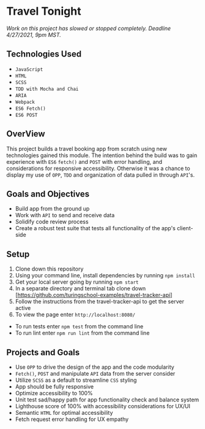 # Travel Tonight

*Work on this project has slowed or stopped completely. Deadline 4/27/2021, 9pm MST.*

## Technologies Used

* `JavaScript`
* `HTML`
* `SCSS`
* `TDD with Mocha and Chai`
* `ARIA`
* `Webpack`
* `ES6 Fetch()`
* `ES6 POST`

## OverView

This project builds a travel booking app from scratch using new technologies gained this module. The intention behind the build was to gain experience with `ES6` `fetch()` and `POST` with error handling, and considerations for responsive accessibility.  Otherwise it was a chance to display my use of `OPP`, `TDD` and organization of data pulled in through `API`'s.

## Goals and Objectives

* Build app from the ground up
* Work with `API` to send and receive data
* Solidify code review process
* Create a robust test suite that tests all functionality of the app's client-side

## Setup

1. Clone down this repository
2. Using your command line, install dependencies by running `npm install`
3. Get your local server going by running `npm start`
4. In a separate directory and terminal tab clone down [https://github.com/turingschool-examples/travel-tracker-api]
5. Follow the instructions from the travel-tracker-api to get the server active
6. To view the page enter `http://localhost:8080/`

* To run tests enter `npm test` from the command line
* To run lint enter `npm run lint` from the command line

## Projects and Goals

* Use `OPP` to drive the design of the app and the code modularity
* `Fetch()`, `POST` and manipulate `API` data from the server consider
* Utilize `SCSS` as a default to streamline `CSS` styling
* App should be fully responsive
* Optimize accessibility to 100%
* Unit test sad/happy path for app functionality check and balance system
* Lighthouse score of 100% with accessibility considerations for UX/UI
* Semantic `HTML` for optimal accessibility
* Fetch request error handling for UX empathy
